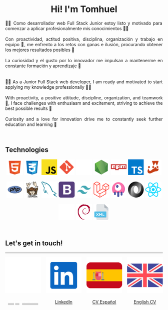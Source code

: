 <div align="justify">
    <div align="center">
        <h1>Hi! I'm Tomhuel</h1>
    </div>
    <!--<h2>About Me</h2>-->
    <p>
    👨‍💻 Como desarrollador web Full Stack Junior estoy listo y motivado para comenzar a aplicar profesionalmente mis conocimientos 💪💪
    <br>
    <br>
    Con proactividad, actitud positiva, disciplina, organización y trabajo en equipo 🤝, me enfrento a los retos con ganas e ilusión, procurando obtener los mejores resultados posibles 🙌
    <br>
    <br>
    La curiosidad y el gusto por lo innovador me impulsan a mantenerme en constante formación y aprendizaje 🔎
    <br>
    <br>
    <br>
    👨‍💻 As a Junior Full Stack web developer, I am ready and motivated to start applying my knowledge professionally 💪💪
    <br>
    <br>
    With proactivity, a positive attitude, discipline, organization, and teamwork 🤝, I face challenges with enthusiasm and excitement, striving to achieve the best possible results 🙌
    <br>
    <br>
    Curiosity and a love for innovation drive me to constantly seek further education and learning 🔎
    </p>
    <br>
    <h2>Technologies</h2>
    <div style="display: flex; justify-content: center; align-items: center; gap: 5px; flex-wrap: wrap;">
        <img src="./assets/technologies/html.svg" style="width: 10%; margin-bottom: 1rem;" title="HTML 5"/>
        <img src="./assets/technologies/css.svg" style="width: 10%; margin-bottom: 1rem;" title="CSS 3"/>
        <img src="./assets/technologies/javascript.svg" style="width: 10%; margin-bottom: 1rem;" title="JavaScript"/>
        <img src="./assets/technologies/git.svg" style="width: 10%; margin-bottom: 1rem;" title="git"/>
        <img src="./assets/technologies/github.svg" style="width: 10%; margin-bottom: 1rem;" title="GitHub"/>
        <img src="./assets/technologies/node.svg" style="width: 10%; margin-bottom: 1rem;" title="NodeJS"/>
        <img src="./assets/technologies/npm.svg" style="width: 10%; margin-bottom: 1rem;" title="Node Package Modules"/>
        <img src="./assets/technologies/typescript.svg" style="width: 10%; margin-bottom: 1rem;" title="TypeScript"/>
        <img src="./assets/technologies/jest.svg" style="width: 10%; margin-bottom: 1rem;" title="Jest"/>
        <img src="./assets/technologies/php.svg" style="width: 10%; margin-bottom: 1rem;" title="PHP"/>
        <img src="./assets/technologies/composer.svg" style="width: 10%; margin-bottom: 1rem;" title="Composer"/>
        <img src="./assets/technologies/mysql.svg" style="width: 10%; margin-bottom: 1rem;" title="MySQL"/>
        <img src="./assets/technologies/bootstrap.svg" style="width: 10%; margin-bottom: 1rem;" title="Bootstrap 5"/>
        <img src="./assets/technologies/tailwind.svg" style="width: 10%; margin-bottom: 1rem;" title="Tailwind CSS"/>
        <img src="./assets/technologies/laravel.svg" style="width: 10%; margin-bottom: 1rem;" title="Laravel"/>
        <img src="./assets/technologies/livewire.svg" style="width: 10%; margin-bottom: 1rem;" title="Livewire"/>
        <img src="./assets/technologies/json.svg" style="width: 10%; margin-bottom: 1rem;" title="json"/>
        <img src="./assets/technologies/react.svg" style="width: 10%; margin-bottom: 1rem;" title="ReactJS"/>
        <img src="./assets/technologies/next.svg" style="width: 10%; margin-bottom: 1rem;" title="NextJS"/>
        <img src="./assets/technologies/debian.svg" style="width: 10%; margin-bottom: 1rem;" title="Debian & Ubuntu"/>
        <img src="./assets/technologies/xml.svg" style="width: 10%; margin-bottom: 1rem;" title="XML"/>
    </div>
    <br>
    <h2>Let's get in touch!</h2>
    <hr>
    <div style="display: flex; align-items: center; gap: 1rem;">
        <a href="https://tomhuel.github.io" style="display: flex; align-items: center; gap: 5px; flex-direction: column">
            <img src="./assets/home.svg"/>
            <p style="color: white;">Mi página web</p>
            </a>
        <a href="https://www.linkedin.com/in/tomhuel" style="display: flex; align-items: center; gap: 5px; flex-direction: column">
            <img src="./assets/rss/linkedin.svg"/>
            <p>LinkedIn</p>
        </a>
        <a href="https://tomhuel.github.io/spanish_cv.pdf" style="display: flex; align-items: center; gap: 5px; flex-direction: column">
            <img src="./assets/countries/spain.svg"/>
            <p>CV Español</p>
        </a>
        <a href="https://tomhuel.github.io/english_cv.pdf" style="display: flex; align-items: center; gap: 5px; flex-direction: column">
            <img src="./assets/countries/uk.svg"/>
            <p>English CV</p>
        </a>
    </div>
</div>
